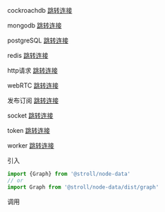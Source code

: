 cockroachdb [跳转连接](./cockroachdb/index.md)

mongodb [跳转连接](./mongodb/index.md)

postgreSQL [跳转连接](./postgreSQL/index.md)

redis [跳转连接](./redis/index.md)

http请求 [跳转连接](./HTTP.md)

webRTC [跳转连接](./webRTC.md)

发布订阅 [跳转连接](./pubSub.md)

socket [跳转连接](./socket.md)

token [跳转连接](./token.md)

worker [跳转连接](./worker.md)

引入
```js
import {Graph} from '@stroll/node-data'
// or
import Graph from '@stroll/node-data/dist/graph'
```

调用
```js

```
